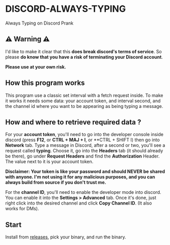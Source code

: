 # DISCORD-ALWAYS-TYPING
Always Typing on Discord Prank

## ⚠️ Warning ⚠️
I'd like to make it clear that this **does break discord's terms of service**.
So please **do know that you have a risk of terminating your Discord account**.

**Please use at your own risk.**

## How this program works
This program use a classic set interval with a fetch request inside.
To make it works it needs some data: your account token, and interval second, and the channel id where you want to be appearing as being typing a message.

## How and where to retrieve required data ?
For your **account token**, you'll need to go into the developer console inside discord (press **F12**, or **CTRL + MAJ + I**, or **CTRL + SHIFT I) then go into **Network** tab.
Type a message in Discord, after a second or two, you'll see a request called **typing**. Choose it, go into the **Headers** tab (it should already be there), go under **Request Headers** and find the **Authorization** Header. The value next to it is your account token.

**Disclaimer: Your token is like your password and should NEVER be shared with anyone. I'm not using it for any malicious purposes, and you can always build from source if you don't trust me.**

For the **channel ID**, you'll need to enable the developer mode into discord. You can enable it into the **Settings > Advanced** tab. Once it's done, just right click into the desired channel and click
**Copy Channel ID**. (It also works for DMs).

## Start
Install from [releases](https://github.com/yorunoken/discord-always-typing/releases), pick your binary, and run the binary.
